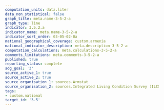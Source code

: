```yaml
---
computation_units: data.liter
data_non_statistical: false
graph_title: meta.name-3-5-2-a
graph_type: line
indicator: 3.5.2.a
indicator_name: meta.name-3-5-2-a
indicator_sort_order: 03-05-02-0a
national_geographical_coverage: custom.armenia
national_indicator_description: meta.description-3-5-2-a
computation_calculations: meta.calculations-3-5-2-a
comments_limitations: meta.comments-3-5-2-a
published: true
reporting_status: complete
sdg_goal: '3'
source_active_1: true
source_active_2: true
source_organisation_1: sources.Armstat
source_organisation_2: sources.Integrated Living Condition Survey (ILCS)
tags:
- custom.national
target_id: '3.5'
---
```

